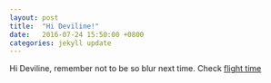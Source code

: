 ```yaml
---
layout: post
title:  "Hi Deviline!"
date:   2016-07-24 15:50:00 +0800
categories: jekyll update
---
```

Hi Deviline, remember not to be so blur next time. Check [flight time][scoot]
 
[scoot]: http://www.flyscoot.com/en/
